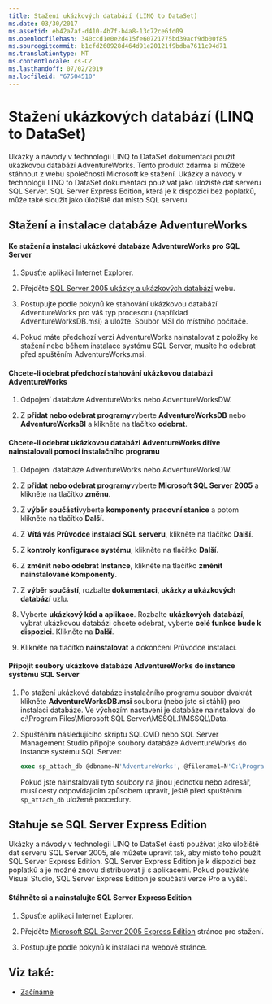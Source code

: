 ```yaml
---
title: Stažení ukázkových databází (LINQ to DataSet)
ms.date: 03/30/2017
ms.assetid: eb42a7af-d410-4b7f-b4a8-13c72ce6fd09
ms.openlocfilehash: 340ccd1e0e2d415fe60721775bd39acf9db00f85
ms.sourcegitcommit: b1cfd260928d464d91e20121f9bdba7611c94d71
ms.translationtype: MT
ms.contentlocale: cs-CZ
ms.lasthandoff: 07/02/2019
ms.locfileid: "67504510"
---
```

# <a name="downloading-sample-databases-linq-to-dataset"></a>Stažení ukázkových databází (LINQ to DataSet)
Ukázky a návody v technologii LINQ to DataSet dokumentaci použít ukázkovou databází AdventureWorks. Tento produkt zdarma si můžete stáhnout z webu společnosti Microsoft ke stažení. Ukázky a návody v technologii LINQ to DataSet dokumentaci používat jako úložiště dat serveru SQL Server. SQL Server Express Edition, která je k dispozici bez poplatků, může také sloužit jako úložiště dat místo SQL serveru.  
  
## <a name="downloading-and-installing-the-adventureworks-database"></a>Stažení a instalace databáze AdventureWorks  
  
#### <a name="to-download-and-install-the-adventureworks-sample-database-for-sql-server"></a>Ke stažení a instalaci ukázkové databáze AdventureWorks pro SQL Server  
  
1. Spusťte aplikaci Internet Explorer.  
  
2. Přejděte [SQL Server 2005 ukázky a ukázkových databází](https://go.microsoft.com/fwlink/?linkid=31046) webu.  
  
3. Postupujte podle pokynů ke stahování ukázkovou databází AdventureWorks pro váš typ procesoru (například AdventureWorksDB.msi) a uložte. Soubor MSI do místního počítače.  
  
4. Pokud máte předchozí verzi AdventureWorks nainstalovat z položky ke stažení nebo během instalace systému SQL Server, musíte ho odebrat před spuštěním AdventureWorks.msi.  
  
#### <a name="to-remove-a-previous-download-of-an-adventureworks-sample-database"></a>Chcete-li odebrat předchozí stahování ukázkovou databázi AdventureWorks  
  
1. Odpojení databáze AdventureWorks nebo AdventureWorksDW.  
  
2. Z **přidat nebo odebrat programy**vyberte **AdventureWorksDB** nebo **AdventureWorksBI** a klikněte na tlačítko **odebrat**.  
  
#### <a name="to-remove-an-adventureworks-sample-database-previously-installed-using-setup"></a>Chcete-li odebrat ukázkovou databázi AdventureWorks dříve nainstalovali pomocí instalačního programu  
  
1. Odpojení databáze AdventureWorks nebo AdventureWorksDW.  
  
2. Z **přidat nebo odebrat programy**vyberte **Microsoft SQL Server 2005** a klikněte na tlačítko **změnu**.  
  
3. Z **výběr součásti**vyberte **komponenty pracovní stanice** a potom klikněte na tlačítko **Další**.  
  
4. Z **Vítá vás Průvodce instalací SQL serveru**, klikněte na tlačítko **Další**.  
  
5. Z **kontroly konfigurace systému**, klikněte na tlačítko **Další**.  
  
6. Z **změnit nebo odebrat Instance**, klikněte na tlačítko **změnit nainstalované komponenty**.  
  
7. Z **výběr součástí**, rozbalte **dokumentaci, ukázky a ukázkových databází** uzlu.  
  
8. Vyberte **ukázkový kód a aplikace**. Rozbalte **ukázkových databází**, vybrat ukázkovou databázi chcete odebrat, vyberte **celé funkce bude k dispozici**. Klikněte na **Další**.  
  
9. Klikněte na tlačítko **nainstalovat** a dokončení Průvodce instalací.  
  
#### <a name="to-attach-the-adventureworks-sample-database-files-to-an-instance-of-sql-server"></a>Připojit soubory ukázkové databáze AdventureWorks do instance systému SQL Server  
  
1. Po stažení ukázkové databáze instalačního programu soubor dvakrát klikněte **AdventureWorksDB.msi** souboru (nebo jste si stáhli) pro instalaci databáze. Ve výchozím nastavení je databáze nainstaloval do c:\Program Files\Microsoft SQL Server\MSSQL.1\MSSQL\Data.  
  
2. Spuštěním následujícího skriptu SQLCMD nebo SQL Server Management Studio připojte soubory databáze AdventureWorks do instance systému SQL Server:  
  
    ```sql
    exec sp_attach_db @dbname=N'AdventureWorks', @filename1=N'C:\Program Files\Microsoft SQL Server\MSSQL.1\MSSQL\Data\AdventureWorks_Data.mdf', @filename2=N'C:\Program Files\Microsoft SQL Server\MSSQL.1\MSSQL\Data\AdventureWorks_log.ldf'  
    ```  
  
     Pokud jste nainstalovali tyto soubory na jinou jednotku nebo adresář, musí cesty odpovídajícím způsobem upravit, ještě před spuštěním `sp_attach_db` uložené procedury.  
  
## <a name="downloading-sql-server-express-edition"></a>Stahuje se SQL Server Express Edition  
 Ukázky a návody v technologii LINQ to DataSet části používat jako úložiště dat serveru SQL Server 2005, ale můžete upravit tak, aby místo toho použít SQL Server Express Edition. SQL Server Express Edition je k dispozici bez poplatků a je možné znovu distribuovat ji s aplikacemi. Pokud používáte Visual Studio, SQL Server Express Edition je součástí verze Pro a vyšší.  
  
#### <a name="to-download-and-install-sql-server-express-edition"></a>Stáhněte si a nainstalujte SQL Server Express Edition  
  
1. Spusťte aplikaci Internet Explorer.  
  
2. Přejděte [Microsoft SQL Server 2005 Express Edition](https://go.microsoft.com/fwlink/?LinkID=31070) stránce pro stažení.  
  
3. Postupujte podle pokynů k instalaci na webové stránce.  
  
## <a name="see-also"></a>Viz také:

- [Začínáme](../../../../docs/framework/data/adonet/getting-started-linq-to-dataset.md)
